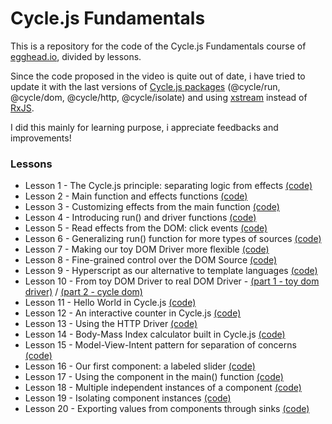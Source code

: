 # Cycle.js Fundamentals

This is a repository for the code of the Cycle.js Fundamentals course of [egghead.io](https://egghead.io/courses/cycle-js-fundamentals), divided by lessons.

Since the code proposed in the video is quite out of date, i have tried to update it with the last versions of [Cycle.js packages](https://github.com/cyclejs/cyclejs#packages) (@cycle/run, @cycle/dom, @cycle/http, @cycle/isolate) and using [xstream](https://github.com/staltz/xstream) instead of [RxJS](https://github.com/ReactiveX/RxJS).

I did this mainly for learning purpose, i appreciate feedbacks and improvements!

### Lessons

* Lesson 1 - The Cycle.js principle: separating logic from effects [(code)](https://github.com/andreavaghi/cyclejs-fundamentals/blob/d6bcb26a014d6fac4ec8e71e963aabefa9fa1770/src/index.js)
* Lesson 2 - Main function and effects functions [(code)](https://github.com/andreavaghi/cyclejs-fundamentals/blob/aa2adf533c596a8fc7bb5d01e8483d21be7fa593/src/index.js)
* Lesson 3 - Customizing effects from the main function [(code)](https://github.com/andreavaghi/cyclejs-fundamentals/blob/d450167c8f1d3d6ef3fc016afd27b57ef80654b4/src/index.js)
* Lesson 4 - Introducing run() and driver functions [(code)](https://github.com/andreavaghi/cyclejs-fundamentals/blob/6ec619dfb62582e05ca98241e07259ac2f567fb2/src/index.js)
* Lesson 5 - Read effects from the DOM: click events [(code)](https://github.com/andreavaghi/cyclejs-fundamentals/blob/cbe55d5d403a90935ca36f3b1039a0a2fce81d15/src/index.js)
* Lesson 6 - Generalizing run() function for more types of sources [(code)](https://github.com/andreavaghi/cyclejs-fundamentals/blob/5bb4904d4e9b5081cf0a19f43566a79e2f25a7d9/src/index.js)
* Lesson 7 - Making our toy DOM Driver more flexible [(code)](https://github.com/andreavaghi/cyclejs-fundamentals/blob/ad070901a342bb7ad734e13d830f5e22ff253bf8/src/index.js)
* Lesson 8 - Fine-grained control over the DOM Source [(code)](https://github.com/andreavaghi/cyclejs-fundamentals/blob/316ba84b7ae7b2b5317b2a47068a065813d2d5fb/src/index.js)
* Lesson 9 - Hyperscript as our alternative to template languages [(code)](https://github.com/andreavaghi/cyclejs-fundamentals/blob/5d1eb89f7348e18201c81d452fbc522b91330f62/src/index.js)
* Lesson 10 - From toy DOM Driver to real DOM Driver - [(part 1 - toy dom driver)](https://github.com/andreavaghi/cyclejs-fundamentals/blob/bd709f524a8499c9850dd431f40d5c7bbf09bbfc/src/index.js) / [(part 2 - cycle dom)](https://github.com/andreavaghi/cyclejs-fundamentals/blob/6e188140e2fdf3b9efd8880c156221a8d2e57663/src/index.js)
* Lesson 11 - Hello World in Cycle.js [(code)](https://github.com/andreavaghi/cyclejs-fundamentals/blob/59c035cd39e9ec57d45a84cd7134ef7250c0228d/src/index.js)
* Lesson 12 - An interactive counter in Cycle.js [(code)](https://github.com/andreavaghi/cyclejs-fundamentals/blob/352ad07797489c5b8ded6f168a5a1047da686e2b/src/index.js)
* Lesson 13 - Using the HTTP Driver [(code)](https://github.com/andreavaghi/cyclejs-fundamentals/blob/413800323b50526683bd58178b7b030af2219a67/src/index.js)
* Lesson 14 - Body-Mass Index calculator built in Cycle.js [(code)](https://github.com/andreavaghi/cyclejs-fundamentals/blob/826a4d990480c9be9a9c563678334482b70793a1/src/index.js)
* Lesson 15 - Model-View-Intent pattern for separation of concerns [(code)](https://github.com/andreavaghi/cyclejs-fundamentals/blob/90c607b9d514145673dc0277cd94d66e700ee58c/src/index.js)
* Lesson 16 - Our first component: a labeled slider [(code)](https://github.com/andreavaghi/cyclejs-fundamentals/blob/4154ec2ac5aec5ab3b5268cb4793c1dc2a377f93/src/index.js)
* Lesson 17 - Using the component in the main() function [(code)](https://github.com/andreavaghi/cyclejs-fundamentals/blob/311e2adb15ae76be578936bde2354219bea10334/src/index.js)
* Lesson 18 - Multiple independent instances of a component [(code)](https://github.com/andreavaghi/cyclejs-fundamentals/blob/7a6964de9ff18d218246cc80cf0b0d70c7b0bca8/src/index.js)
* Lesson 19 - Isolating component instances [(code)](https://github.com/andreavaghi/cyclejs-fundamentals/blob/cb8ddc7ed7b9fa56213fc3d49ef07695918ab0e7/src/index.js)
* Lesson 20 - Exporting values from components through sinks [(code)](https://github.com/andreavaghi/cyclejs-fundamentals/blob/3b90ca521fccf1c34f50c1d8861947a18d799484/src/index.js)
